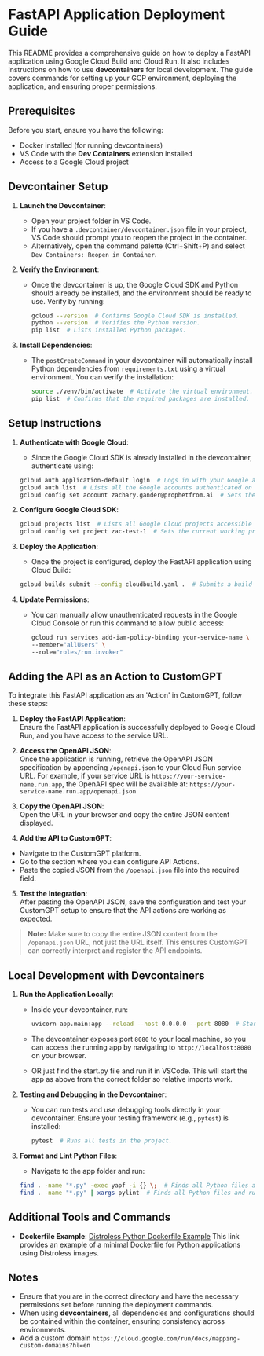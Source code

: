 # FastAPI Application Deployment Guide

This README provides a comprehensive guide on how to deploy a FastAPI application using Google Cloud Build and Cloud Run. It also includes instructions on how to use **devcontainers** for local development. The guide covers commands for setting up your GCP environment, deploying the application, and ensuring proper permissions.

## Prerequisites

Before you start, ensure you have the following:
- Docker installed (for running devcontainers)
- VS Code with the **Dev Containers** extension installed
- Access to a Google Cloud project

## Devcontainer Setup

1. **Launch the Devcontainer**:
    - Open your project folder in VS Code.
    - If you have a `.devcontainer/devcontainer.json` file in your project, VS Code should prompt you to reopen the project in the container.
    - Alternatively, open the command palette (Ctrl+Shift+P) and select `Dev Containers: Reopen in Container`.

2. **Verify the Environment**:
    - Once the devcontainer is up, the Google Cloud SDK and Python should already be installed, and the environment should be ready to use. Verify by running:
      ```bash
      gcloud --version  # Confirms Google Cloud SDK is installed.
      python --version  # Verifies the Python version.
      pip list  # Lists installed Python packages.
      ```

3. **Install Dependencies**:
    - The `postCreateCommand` in your devcontainer will automatically install Python dependencies from `requirements.txt` using a virtual environment. You can verify the installation:
      ```bash
      source ./venv/bin/activate  # Activate the virtual environment.
      pip list  # Confirms that the required packages are installed.
      ```

## Setup Instructions

1. **Authenticate with Google Cloud**:
    - Since the Google Cloud SDK is already installed in the devcontainer, authenticate using:
    ```bash
    gcloud auth application-default login  # Logs in with your Google account credentials and sets them as default for the CLI.
    gcloud auth list  # Lists all the Google accounts authenticated on this machine.
    gcloud config set account zachary.gander@prophetfrom.ai  # Sets the specific account to use for the GCP CLI.
    ```

2. **Configure Google Cloud SDK**:
    ```bash
    gcloud projects list  # Lists all Google Cloud projects accessible with your account.
    gcloud config set project zac-test-1  # Sets the current working project to 'zac-test-1'.
    ```

3. **Deploy the Application**:
    - Once the project is configured, deploy the FastAPI application using Cloud Build:
    ```bash
    gcloud builds submit --config cloudbuild.yaml .  # Submits a build to Google Cloud Build using the configuration specified in 'cloudbuild.yaml'.
    ```

4. **Update Permissions**:
    - You can manually allow unauthenticated requests in the Google Cloud Console or run this command to allow public access:
      ```bash
      gcloud run services add-iam-policy-binding your-service-name \
      --member="allUsers" \
      --role="roles/run.invoker"
      ```

## Adding the API as an Action to CustomGPT

To integrate this FastAPI application as an 'Action' in CustomGPT, follow these steps:

1. **Deploy the FastAPI Application**:  
   Ensure the FastAPI application is successfully deployed to Google Cloud Run, and you have access to the service URL. 

2. **Access the OpenAPI JSON**:  
   Once the application is running, retrieve the OpenAPI JSON specification by appending `/openapi.json` to your Cloud Run service URL. For example, if your service URL is `https://your-service-name.run.app`, the OpenAPI spec will be available at: `https://your-service-name.run.app/openapi.json`

3. **Copy the OpenAPI JSON**:  
Open the URL in your browser and copy the entire JSON content displayed.

4. **Add the API to CustomGPT**:
- Navigate to the CustomGPT platform.
- Go to the section where you can configure API Actions.
- Paste the copied JSON from the `/openapi.json` file into the required field.

5. **Test the Integration**:  
After pasting the OpenAPI JSON, save the configuration and test your CustomGPT setup to ensure that the API actions are working as expected.

> **Note:** Make sure to copy the entire JSON content from the `/openapi.json` URL, not just the URL itself. This ensures CustomGPT can correctly interpret and register the API endpoints.

## Local Development with Devcontainers

1. **Run the Application Locally**:
    - Inside your devcontainer, run:
      ```bash
      uvicorn app.main:app --reload --host 0.0.0.0 --port 8080  # Starts the FastAPI server, listening on port 8080.
      ```

    - The devcontainer exposes port `8080` to your local machine, so you can access the running app by navigating to `http://localhost:8080` on your browser.

    - OR just find the start.py file and run it in VSCode. This will start the app as above from the correct folder so relative imports work. 

2. **Testing and Debugging in the Devcontainer**:
    - You can run tests and use debugging tools directly in your devcontainer. Ensure your testing framework (e.g., `pytest`) is installed:
      ```bash
      pytest  # Runs all tests in the project.
      ```

3. **Format and Lint Python Files**:
    - Navigate to the app folder and run:
    ```bash
    find . -name "*.py" -exec yapf -i {} \;  # Finds all Python files and formats them in-place using yapf.
    find . -name "*.py" | xargs pylint  # Finds all Python files and runs pylint to check for style and logic errors.
    ```

## Additional Tools and Commands

- **Dockerfile Example**:
    [Distroless Python Dockerfile Example](https://github.com/GoogleContainerTools/distroless/blob/main/examples/python3-requirements/Dockerfile)
    This link provides an example of a minimal Dockerfile for Python applications using Distroless images.

## Notes

- Ensure that you are in the correct directory and have the necessary permissions set before running the deployment commands.
- When using **devcontainers**, all dependencies and configurations should be contained within the container, ensuring consistency across environments.
- Add a custom domain `https://cloud.google.com/run/docs/mapping-custom-domains?hl=en`
